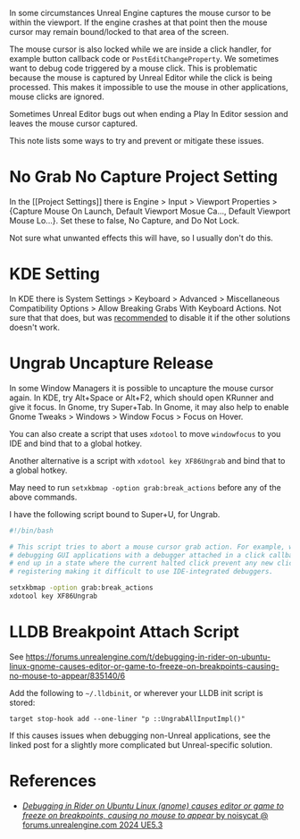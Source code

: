 In some circumstances Unreal Engine captures the mouse cursor to be within the viewport.
If the engine crashes at that point then the mouse cursor may remain bound/locked to that area of the screen.

The mouse cursor is also locked while we are inside a click handler, for example button callback code or `PostEditChangeProperty`.
We sometimes want to debug code triggered by a mouse click.
This is problematic because the mouse is captured by Unreal Editor while the click is being processed.
This makes it impossible to use the mouse in other applications, mouse clicks are ignored.

Sometimes Unreal Editor bugs out when ending a Play In Editor session and leaves the mouse cursor captured.

This note lists some ways to try and prevent or mitigate these issues.


# No Grab No Capture Project Setting

In the [[Project Settings]] there is Engine > Input > Viewport Properties > {Capture Mouse On Launch, Default Viewport Mosue Ca..., Default Viewport Mouse Lo...}.
Set these to false, No Capture, and Do Not Lock.

Not sure what unwanted effects this will have, so I usually don't do this.


# KDE Setting

In KDE there is System Settings > Keyboard > Advanced > Miscellaneous Compatibility Options > Allow Breaking Grabs With Keyboard Actions.
Not sure that that does, but was [recommended](https://discord.com/channels/187217643009212416/375022233875382274/1079942897874505849) to disable it if the other solutions doesn't work.


# Ungrab Uncapture Release

In some Window Managers it is possible to uncapture the mouse cursor again.
In KDE, try Alt+Space or Alt+F2, which should open KRunner and give it focus.
In Gnome, try Super+Tab.
In Gnome, it may also help to enable Gnome Tweaks > Windows > Window Focus > Focus on Hover.

You can also create a script that uses `xdotool` to move `windowfocus` to you IDE and bind that to a global hotkey.

Another alternative is a script with `xdotool key XF86Ungrab` and bind that to a global hotkey.

May need to run `setxkbmap -option grab:break_actions` before any of the above commands.

I have the following script bound to Super+U, for Ungrab.

```bash
#!/bin/bash

# This script tries to abort a mouse cursor grab action. For example, when
# debugging GUI applications with a debugger attached in a click callback we may
# end up in a state where the current halted click prevent any new clicks from
# registering making it difficult to use IDE-integrated debuggers.

setxkbmap -option grab:break_actions
xdotool key XF86Ungrab
```


# LLDB Breakpoint Attach Script


See https://forums.unrealengine.com/t/debugging-in-rider-on-ubuntu-linux-gnome-causes-editor-or-game-to-freeze-on-breakpoints-causing-no-mouse-to-appear/835140/6

Add the following to `~/.lldbinit`, or wherever your LLDB init script is stored:
```shell
target stop-hook add --one-liner "p ::UngrabAllInputImpl()"
```

If this causes issues when debugging non-Unreal applications, see the linked post for a slightly more complicated but Unreal-specific solution.


# References

- [_Debugging in Rider on Ubuntu Linux (gnome) causes editor or game to freeze on breakpoints, causing no mouse to appear_ by noisycat @ forums.unrealengine.com 2024 UE5.3](https://forums.unrealengine.com/t/debugging-in-rider-on-ubuntu-linux-gnome-causes-editor-or-game-to-freeze-on-breakpoints-causing-no-mouse-to-appear/835140)

